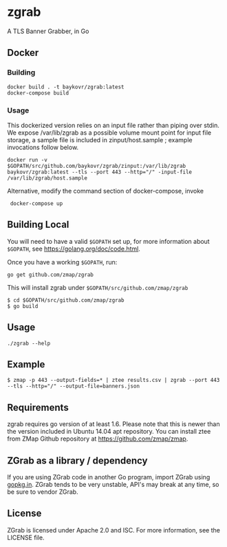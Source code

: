 zgrab
==================

A TLS Banner Grabber, in Go

## Docker 

### Building
    docker build . -t baykovr/zgrab:latest
    docker-compose build

### Usage

This dockerized version relies on an input file rather than piping over stdin. We expose /var/lib/zgrab as a possible volume mount point for input file storage, a sample file is included in zinput/host.sample ; example invocations follow below.

    docker run -v $GOPATH/src/github.com/baykovr/zgrab/zinput:/var/lib/zgrab baykovr/zgrab:latest --tls --port 443 --http="/" -input-file /var/lib/zgrab/host.sample
        
Alternative, modify the command section of docker-compose, invoke
     
     docker-compose up
    
    
## Building Local

You will need to have a valid `$GOPATH` set up, for more information about `$GOPATH`, see https://golang.org/doc/code.html.

Once you have a working `$GOPATH`, run:

```
go get github.com/zmap/zgrab
```

This will install zgrab under `$GOPATH/src/github.com/zmap/zgrab`

```
$ cd $GOPATH/src/github.com/zmap/zgrab
$ go build
```

## Usage

```
./zgrab --help
```

## Example

```
$ zmap -p 443 --output-fields=* | ztee results.csv | zgrab --port 443 --tls --http="/" --output-file=banners.json
```

## Requirements

zgrab requires go version of at least 1.6. Please note that this is newer than the version included in Ubuntu 14.04 apt repository. You can install ztee from ZMap Github repository at https://github.com/zmap/zmap.


## ZGrab as a library / dependency

If you are using ZGrab code in another Go program, import ZGrab using [gopkg.in](http://gopkg.in). ZGrab tends to be very unstable, API's may break at any time, so be sure to vendor ZGrab.

## License

ZGrab is licensed under Apache 2.0 and ISC. For more information, see the LICENSE file.
